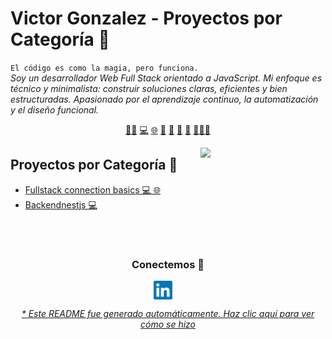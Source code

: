 # Victor Gonzalez - Proyectos por Categoría 🧭


`El código es como la magia, pero funciona.`<br><em>Soy un desarrollador Web Full Stack orientado a JavaScript. Mi enfoque es técnico y minimalista: construir soluciones claras, eficientes y bien estructuradas. Apasionado por el aprendizaje continuo, la automatización y el diseño funcional.</em>


<p align="center">
<a href="https://github.com/gonzalezvictorjuan/gonzalezvictorjuan/blob/main/frontend.md">🧙‍♂️</a>
<a href="https://github.com/gonzalezvictorjuan/gonzalezvictorjuan/blob/main/backend.md">💻</a>
<a href="https://github.com/gonzalezvictorjuan/gonzalezvictorjuan/blob/main/fullstack.md">🌐</a>
<a href="https://github.com/gonzalezvictorjuan/gonzalezvictorjuan/blob/main/web3.md">🔗</a>
<a href="https://github.com/gonzalezvictorjuan/gonzalezvictorjuan/blob/main/devops.md">🐧</a>
<a href="https://github.com/gonzalezvictorjuan/gonzalezvictorjuan/blob/main/oss.md">📖</a>
<a href="https://github.com/gonzalezvictorjuan/gonzalezvictorjuan/blob/main/test.md">🧪</a>
<a href="https://github.com/gonzalezvictorjuan/gonzalezvictorjuan/blob/main/edu.md">🧑🏼‍🏫</a>
</p>


<a href="">
<img align="right" height="auto" width="200" style="z-index: 1; position: relative;" src="https://github.com/gonzalezvictorjuan/gonzalezvictorjuan/raw/main/img/gengar.png"/>
</a>


## Proyectos por Categoría 📂
- [Fullstack connection basics  💻 🌐](https://github.com/gonzalezvictorjuan/fullstack-connection-basics) 
- [Backendnestjs  💻](https://github.com/gonzalezvictorjuan/BackendNestJS) 



<br>

<br>

<div align="center">
<h3 align="center">Conectemos 🔗</h3>
</div>
<p align="center">
<a href="https://www.linkedin.com/in/victor-juan-gonzalez-ab887a15b/" target="blank">
<img align="center" width="30px" alt="LinkedIn de Victor" src="https://github.com/gonzalezvictorjuan/gonzalezvictorjuan/blob/main/img/linkedin-icon.svg?raw=true"/></a> &nbsp; &nbsp;

</p>


<div align="center"><em><a href="https://github.com/gonzalezvictorjuan/gonzalezvictorjuan/tree/main/ReadmeGenerator">* Este README fue generado automáticamente. Haz clic aquí para ver cómo se hizo</a></em></div>

